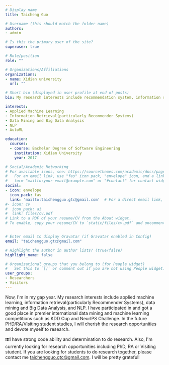 ```yaml
---
# Display name
title: Taicheng Guo

# Username (this should match the folder name)
authors:
- admin

# Is this the primary user of the site?
superuser: true

# Role/position
role: ""

# Organizations/Affiliations
organizations:
- name: Xidian university
  url: ""

# Short bio (displayed in user profile at end of posts)
bio: My research interests include recommendation system, information retrieval, auto machine learning

interests:
- Applied Machine Learning
- Information Retrieval(particularly Recommender Systems)
- Data Mining and Big Data Analysis
- NLP
- AutoML

education:
  courses:
  - course: Bachelor Degree of Software Engineering
    institution: Xidian University
    year: 2017

# Social/Academic Networking
# For available icons, see: https://sourcethemes.com/academic/docs/page-builder/#icons
#   For an email link, use "fas" icon pack, "envelope" icon, and a link in the
#   form "mailto:your-email@example.com" or "#contact" for contact widget.
social:
- icon: envelope
  icon_pack: fas
  link: 'mailto:taichengguo.gtc@gmail.com'  # For a direct email link, use "mailto:test@example.org".
#- icon: cv
#  icon_pack: ai
#  link: files/cv.pdf
# Link to a PDF of your resume/CV from the About widget.
# To enable, copy your resume/CV to `static/files/cv.pdf` and uncomment the lines below.


# Enter email to display Gravatar (if Gravatar enabled in Config)
email: "taichengguo.gtc@gmail.com"

# Highlight the author in author lists? (true/false)
highlight_name: false

# Organizational groups that you belong to (for People widget)
#   Set this to `[]` or comment out if you are not using People widget.
user_groups:
- Researchers
- Visitors
---
```


Now, I'm in my gap year. My research interests include applied machine learning, information retrieval(particularly Recommender Systems), data mining and Big Data Analysis, and NLP. I have participated in and got a good place in premier international data mining and machine learning competitions such as  KDD Cup and NeurIPS Challenge.
In the future PHD/RA/Visiting student studies, I will cherish the research opportunities and devote myself to research.

❗️❗️❗️I have strong code ability and determination to do research. Also, I'm currently looking for research opportunities including PhD, RA or Visiting student. If you are looking for students to do research together, please contact me taichengguo.gtc@gmail.com. I will be pretty grateful!
